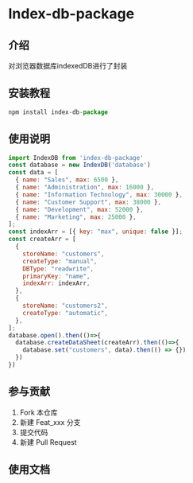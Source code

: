# Index-db-package

## 介绍

对浏览器数据库indexedDB进行了封装

## 安装教程

```js
npm install index-db-package
```

## 使用说明

```js
import IndexDB from 'index-db-package'
const database = new IndexDB('database')
const data = [
  { name: "Sales", max: 6500 },
  { name: "Administration", max: 16000 },
  { name: "Information Technology", max: 30000 },
  { name: "Customer Support", max: 38000 },
  { name: "Development", max: 52000 },
  { name: "Marketing", max: 25000 },
];
const indexArr = [{ key: "max", unique: false }];
const createArr = [
  {
    storeName: "customers",
    createType: "manual",
    DBType: "readwrite",
    primaryKey: "name",
    indexArr: indexArr,
  },
  {
    storeName: "customers2",
    createType: "automatic",
  },
];
database.open().then(()=>{
  database.createDataSheet(createArr).then(()=>{
    database.set("customers", data).then(() => {})
  })
})
```

## 参与贡献

1.  Fork 本仓库
2.  新建 Feat_xxx 分支
3.  提交代码
4.  新建 Pull Request


## 使用文档

